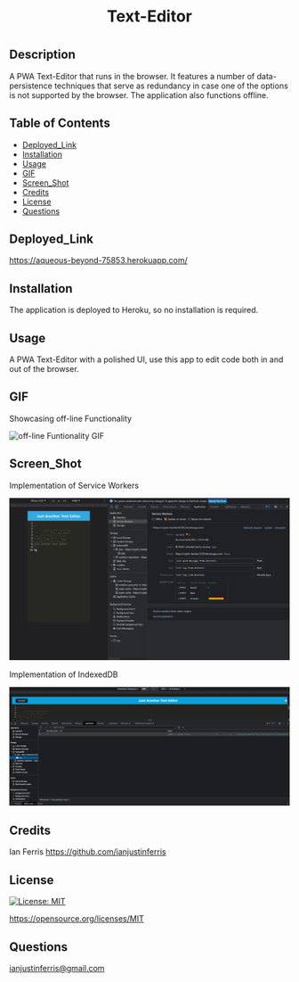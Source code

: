 
# <h1 align="center"> Text-Editor <h1>

## Description

A PWA Text-Editor that runs in the browser. It features a number of data-persistence techniques that serve as redundancy in case one of the options is not supported by the browser. The application also functions offline. 

## Table of Contents

- [Deployed_Link](#Deployed_Link)
- [Installation](#Installation)
- [Usage](#Usage)
- [GIF](#GIF)
- [Screen_Shot](#Screen_Shot)
- [Credits](#Credits)
- [License](#License)
- [Questions](#Questions)

## Deployed_Link

https://aqueous-beyond-75853.herokuapp.com/

## Installation

The application is deployed to Heroku, so no installation is required.

## Usage

A PWA Text-Editor with a polished UI, use this app to edit code both in and out of the browser. 

## GIF

Showcasing off-line Functionality 

![off-line Funtionality GIF](/client/src/images/offlineFunctionality.gif)

## Screen_Shot

Implementation of Service Workers

![Service worker Screen Shot](/client/src/images/service-worker.png)

Implementation of IndexedDB

![IndexedDB Screen Shot](/client/src/images/IndexedDB.png)

## Credits

Ian Ferris https://github.com/ianjustinferris

## License

[![License: MIT](https://img.shields.io/badge/License-MIT-yellow.svg)](https://opensource.org/licenses/MIT)

https://opensource.org/licenses/MIT

## Questions

ianjustinferris@gmail.com